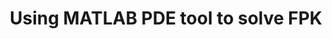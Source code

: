 ---
title:  "Using MATLAB PDE tool to solve FPK"
last_modified_at: 2021-04-18
categories: 
  - Math
tags:
  - MATLAB
  - FPK
toc: true
toc_label: "FPK"
comments: true
---